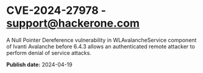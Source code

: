 # CVE-2024-27978 - support@hackerone.com

A Null Pointer Dereference vulnerability in WLAvalancheService component of Ivanti Avalanche before 6.4.3 allows an authenticated remote attacker to perform denial of service attacks.

**Publish date:** 2024-04-19
